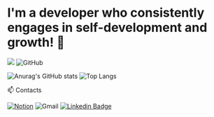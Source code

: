 # I'm a developer who consistently engages in self-development and growth! 🐣
<img src="https://img.shields.io/badge/Java-025E8C?style=flat&logo=Java&logoColor=025E8C"/> ![GitHub](https://img.shields.io/badge/github-%23121011.svg?style=flat&logo=github&logoColor=white)


![Anurag's GitHub stats](https://github-readme-stats.vercel.app/api?username=NanoKim&show_icons=true&theme=tokyonight) ![Top Langs](https://github-readme-stats.vercel.app/api/top-langs/?username=NanoKim&layout=compact&theme=tokyonight)



📫 Contacts

[![Notion](https://img.shields.io/badge/Notion-%23000000.svg?style=flat&logo=notion&logoColor=white)]([https://www.notion.so/System-out-print-Nano-fe3040183c5a459cb14b6abff5977fd0](https://www.notion.so/System-out-println-Nano-fe3040183c5a459cb14b6abff5977fd0)) ![Gmail](https://img.shields.io/badge/Gmail-D14836?style=flat&logo=gmail&logoColor=white) [![Linkedin Badge](https://img.shields.io/badge/-LinkedIn-blue?style=flat-square&logo=Linkedin&logoColor=white&link=https://www.linkedin.com/in/seong-yun-byeon-8183a8113/)](https://www.linkedin.com/in/jaeyeong-kim-5987932a2/) 




<!--
**NanoKim/NanoKim** is a ✨ _special_ ✨ repository because its `README.md` (this file) appears on your GitHub profile.

Here are some ideas to get you started:

- 🔭 I’m currently working on ...
- 🌱 I’m currently learning ...
- 👯 I’m looking to collaborate on ...
- 🤔 I’m looking for help with ...
- 💬 Ask me about ...
- 📫 How to reach me: ...
- 😄 Pronouns: ...
- ⚡ Fun fact: ...
-->
